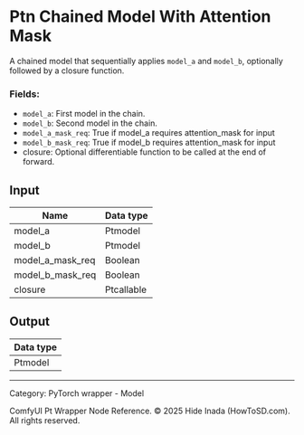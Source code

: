 # Ptn Chained Model With Attention Mask
A chained model that sequentially applies `model_a` and `model_b`,
optionally followed by a closure function.

### Fields:  
- `model_a`: First model in the chain.
- `model_b`: Second model in the chain.
- `model_a_mask_req`: True if model_a requires attention_mask for input
- `model_b_mask_req`: True if model_b requires attention_mask for input
- closure: Optional differentiable function to be called at the end of forward.

## Input
| Name | Data type |
|---|---|
| model_a | Ptmodel |
| model_b | Ptmodel |
| model_a_mask_req | Boolean |
| model_b_mask_req | Boolean |
| closure | Ptcallable |

## Output
| Data type |
|---|
| Ptmodel |

<HR>
Category: PyTorch wrapper - Model

ComfyUI Pt Wrapper Node Reference. © 2025 Hide Inada (HowToSD.com). All rights reserved.
